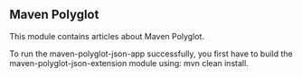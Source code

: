 ## Maven Polyglot

This module contains articles about Maven Polyglot.

To run the maven-polyglot-json-app successfully, you first have to build the maven-polyglot-json-extension module using: mvn clean install.
